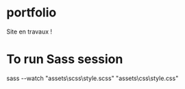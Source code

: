 # portfolio

Site en travaux !

# To run Sass session

sass --watch "assets\scss\style.scss" "assets\css\style.css"
